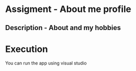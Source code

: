 # Assigment - About me profile
## Description - About and my hobbies 
# Execution 
You can run the app using visual studio 
